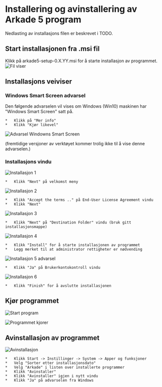 # Installering og avinstallering av Arkade 5 program
Nedlasting av installasjons filen er beskrevet i TODO.  

## Start installasjonen fra .msi fil
Klikk på arkade5-setup-0.X.YY.msi for å starte installasjon av programmet.
![](img/NedlastningerFilViser.png "Fil viser")

## Installasjons veiviser
### Windows Smart Screen advarsel
Den følgende advarselen vil vises om Windows (Win10) maskinen har "Windows Smart Screen" satt på.

    *   Klikk på "Mer info"
    *   Klikk "Kjør likevel"

  
![](img/WinSmartScreenWarning.png "Advarsel Windowns Smart Screen")  
  
(fremtidige versjoner av verktøyet kommer trolig ikke til å vise denne advarselen.)

### Installasjons vindu
![](img/ArkadeSetup_01.png "Installasjon 1")

    *   Klikk "Next" på velkomst meny


![](img/ArkadeSetup_02.png "Installasjon 2")


    *   Klikk "Accept the terms .." på End-User License Agreement vindu
    *   Klikk "Next"

![](img/ArkadeSetup_03.png "Installasjon 3")

    *   Klikk "Next" på "Destination Folder" vindu (bruk gitt installasjonsmappe)

![](img/ArkadeSetup_04.png "Installasjon 4")

    *   Klikk "Install" for å starte installasjonen av programmet
    *   Legg merket til at administrator rettigheter er nødvending


![](img/ArkadeSetup_05.png "Installasjon 5 advarsel")

    *   Klikk "Ja" på Brukerkontokontroll vindu

![](img/ArkadeSetup_06.png "Installasjon 6")

    *   Klikk "Finish" for å avslutte installasjonen

## Kjør programmet
![](img/RunTool.png "Start program")
  
  
![](img/toolRunning.png "Programmet kjorer")

## Avinstallasjon av programmet

![](img/Uninstall_02.png "Avinstallasjon")

    *   Klikk Start -> Instillinger -> System -> Apper og funksjoner
    *   Velg "Sorter etter installasjonsdato"
    *   Velg "Arkade" i listen over installerte programmer
    *   Klikk "Avinstaller"
    *   Klikk "Avinstaller" igjen i nytt vindu
    *   Klikk "Ja" på advarselen fra Windows
